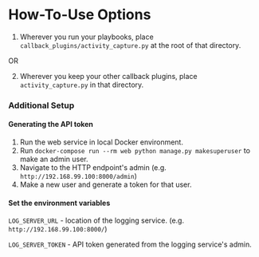 # How-To-Use Options

1. Wherever you run your playbooks, place `callback_plugins/activity_capture.py` at the root of that directory.

OR 

2. Wherever you keep your other callback plugins, place `activity_capture.py` in that directory. 

### Additional Setup

#### Generating the API token

1. Run the web service in local Docker environment.
2. Run `docker-compose run --rm web python manage.py makesuperuser` to make an admin user.
3. Navigate to the HTTP endpoint's admin (e.g. `http://192.168.99.100:8000/admin`)
4. Make a new user and generate a token for that user.

#### Set the environment variables

`LOG_SERVER_URL` - location of the logging service. (e.g. `http://192.168.99.100:8000/`)

`LOG_SERVER_TOKEN` - API token generated from the logging service's admin.

